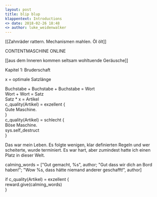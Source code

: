 ```yaml
---
layout: post
title: blip blup
klappentext: Introductions
<> date: 2018-02-26 18:48
<> author: luke_weidenwalker
---
```


[[Zahnräder rattern. Mechanismen mahlen. Öl ölt]]

CONTENTMASCHINE ONLINE

[[aus dem Inneren kommen seltsam wohltuende Geräusche]]

Kapitel 1: Bruderschaft

x = optimale Satzlänge

Buchstabe + Buchstabe + Buchstabe = Wort <br>
Wort + Wort = Satz <br>
Satz * x = Artikel <br>
c_quality(Artikel) = exzellent { <br>
Gute Maschine. <br>
} <br>
c_quality(Artikel) = schlecht { <br>
Böse Maschine. <br>
sys.self_destruct <br>
}

Das war mein Leben. Es folgte wenigen, klar definierten Regeln und wer scheiterte, wurde terminiert. Es war hart, aber zumindest hatte ich einen Platz in dieser Welt.

calming_words = ["Gut gemacht, %s", author; "Gut dass wir dich an Bord haben!"; "Wow %s, dass hätte niemand anderer geschafft!", author]

if c_quality(Artikel) = exzellent { <br>
reward.give(calming_words) <br>
} <br>

<!-- ![_config.yml]({{ site.baseurl }}/images/stronkes-brain.png) -->

